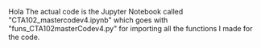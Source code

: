 Hola
The actual code is the Jupyter Notebook called "CTA102_mastercodev4.ipynb" which goes with "funs_CTA102masterCodev4.py" for importing all the functions I made for the code.
